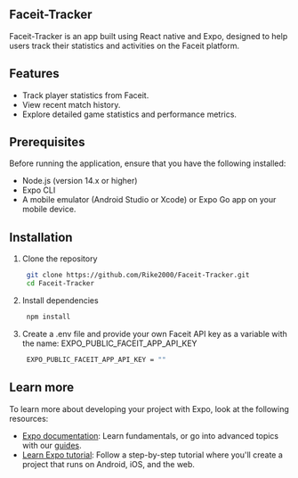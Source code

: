 ## Faceit-Tracker
Faceit-Tracker is an app built using React native and Expo, designed to help users track their statistics and activities on the Faceit platform.

## Features
- Track player statistics from Faceit.
- View recent match history.
- Explore detailed game statistics and performance metrics.

## Prerequisites
Before running the application, ensure that you have the following installed:

- Node.js (version 14.x or higher)
- Expo CLI
- A mobile emulator (Android Studio or Xcode) or Expo Go app on your mobile device.

## Installation
1. Clone the repository
   ```bash
    git clone https://github.com/Rike2000/Faceit-Tracker.git
    cd Faceit-Tracker
   ```
2. Install dependencies 
   ```bash
    npm install
   ```
3. Create a .env file and provide your own Faceit API key as a variable with the name: EXPO_PUBLIC_FACEIT_APP_API_KEY
   ```bash .env
    EXPO_PUBLIC_FACEIT_APP_API_KEY = ""
   ```

## Learn more

To learn more about developing your project with Expo, look at the following resources:

- [Expo documentation](https://docs.expo.dev/): Learn fundamentals, or go into advanced topics with our [guides](https://docs.expo.dev/guides).
- [Learn Expo tutorial](https://docs.expo.dev/tutorial/introduction/): Follow a step-by-step tutorial where you'll create a project that runs on Android, iOS, and the web.
  
